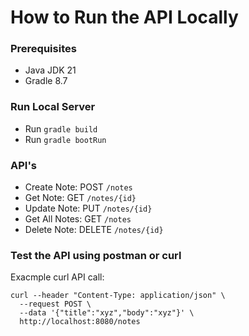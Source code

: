 # How to Run the API Locally

### Prerequisites 

* Java JDK 21
* Gradle 8.7 

### Run Local Server
* Run `gradle build`
* Run `gradle bootRun`

### API's
* Create Note: POST `/notes`
* Get Note: GET `/notes/{id}`
* Update Note: PUT `/notes/{id}`
* Get All Notes: GET `/notes`
* Delete Note: DELETE `/notes/{id}`

### Test the API using postman or curl

Exacmple curl API call:

```
curl --header "Content-Type: application/json" \
  --request POST \
  --data '{"title":"xyz","body":"xyz"}' \
  http://localhost:8080/notes
```
